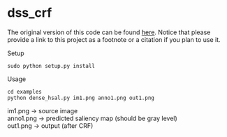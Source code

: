 # dss_crf

The original version of this code can be found [here](https://github.com/lucasb-eyer/pydensecrf.git).
Notice that please provide a link to this project as a footnote or a citation if you plan to use it.

Setup
```
sudo python setup.py install
```  

Usage
```
cd examples
python dense_hsal.py im1.png anno1.png out1.png
```
im1.png -> source image  
anno1.png -> predicted saliency map (should be gray level)  
out1.png -> output (after CRF)  
